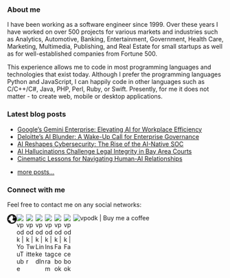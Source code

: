 ### About me

I have been working as a software engineer since 1999. Over these years I have worked on over 500 projects for various markets and industries such as Analytics, Automotive, Banking, Entertainment, Government, Health Care, Marketing, Multimedia, Publishing, and Real Estate for small startups as well as for well-established companies from Fortune 500.

This experience allows me to code in most programming languages and technologies that exist today. Although I prefer the programming languages Python and JavaScript, I can happily code in other languages such as C/C++/C#, Java, PHP, Perl, Ruby, or Swift. Presently, for me it does not matter - to create web, mobile or desktop applications.

### Latest blog posts

<!-- BLOG-POST-LIST:START -->
- [Google’s Gemini Enterprise: Elevating AI for Workplace Efficiency](https://medium.com/majordigest/googles-gemini-enterprise-elevating-ai-for-workplace-efficiency-e74a5a08f1fb?source=rss-22947912adc0------2)
- [Deloitte’s AI Blunder: A Wake-Up Call for Enterprise Governance](https://medium.com/majordigest/deloittes-ai-blunder-a-wake-up-call-for-enterprise-governance-7254aa9c3b36?source=rss-22947912adc0------2)
- [AI Reshapes Cybersecurity: The Rise of the AI-Native SOC](https://medium.com/majordigest/ai-reshapes-cybersecurity-the-rise-of-the-ai-native-soc-c77c3409da0d?source=rss-22947912adc0------2)
- [AI Hallucinations Challenge Legal Integrity in Bay Area Courts](https://medium.com/majordigest/ai-hallucinations-challenge-legal-integrity-in-bay-area-courts-a350d520e13d?source=rss-22947912adc0------2)
- [Cinematic Lessons for Navigating Human-AI Relationships](https://medium.com/majordigest/cinematic-lessons-for-navigating-human-ai-relationships-8063ee96d874?source=rss-22947912adc0------2)
<!-- BLOG-POST-LIST:END -->
- [more posts...](https://medium.com/@vpodk)

### Connect with me
Feel free to contact me on any social networks:

[<img align="left" alt="vpodk.com" width="22px" src="https://raw.githubusercontent.com/iconic/open-iconic/master/svg/globe.svg" />][website]
[<img align="left" alt="vpodk | YouTube" width="22px" src="https://cdn.jsdelivr.net/npm/simple-icons@v3/icons/youtube.svg" />][youtube]
[<img align="left" alt="vpodk | Twitter" width="22px" src="https://cdn.jsdelivr.net/npm/simple-icons@v3/icons/twitter.svg" />][twitter]
[<img align="left" alt="vpodk | LinkedIn" width="22px" src="https://cdn.jsdelivr.net/npm/simple-icons@v3/icons/linkedin.svg" />][linkedin]
[<img align="left" alt="vpodk | Instagram" width="22px" src="https://cdn.jsdelivr.net/npm/simple-icons@v3/icons/instagram.svg" />][instagram]
[<img align="left" alt="vpodk | Facebook" width="22px" src="https://cdn.jsdelivr.net/npm/simple-icons@v3/icons/facebook.svg" />][facebook]
[<img align="left" alt="vpodk | Facebook" width="22px" src="https://cdn.jsdelivr.net/npm/simple-icons@v3/icons/medium.svg" />][medium]
[<img align="left" alt="vpodk | Buy me a coffee" height="24px" src="https://cdn.buymeacoffee.com/buttons/default-yellow.png" />][buymeacoffee]
<br>

<!-- Meta data -->
[website]: https://vpodk.com
[twitter]: https://twitter.com/vpodk
[youtube]: https://youtube.com/@vpodk
[instagram]: https://instagram.com/vpodk
[linkedin]: https://linkedin.com/in/vpodk
[facebook]: https://facebook.com/vpodk
[medium]: https://medium.com/@vpodk
[buymeacoffee]: https://www.buymeacoffee.com/vpodk

